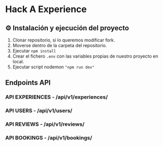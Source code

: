# Hack A Experience

## ⚙️ Instalación y ejecución del proyecto

1. Clonar repositorio, si lo queremos modificar fork.
2. Moverse dentro de la carpeta del repositorio.
3. Ejecutar `npm install`
4. Crear el fichero `.env` con las variables propias de nuestro proyecto en local.
5. Ejecutar script nodemon `"npm run dev"`

## Endpoints API

### API EXPERIENCES - /api/v1/experiences/

### API USERS - /api/v1/users/

### API REVIEWS - /api/v1/reviews/

### API BOOKINGS - /api/v1/bookings/
